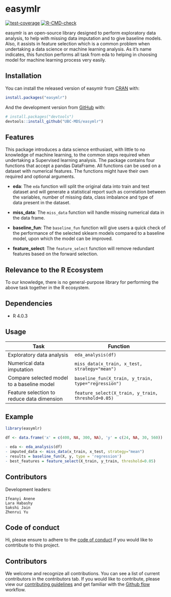 
<!-- README.md is generated from README.Rmd. Please edit that file -->

# easymlr

<!-- badges: start -->
[![test-coverage](https://github.com/UBC-MDS/easymlr/actions/workflows/test-coverage.yaml/badge.svg)](https://github.com/UBC-MDS/easymlr/actions/workflows/test-coverage.yaml)
[![R-CMD-check](https://github.com/UBC-MDS/easymlr/actions/workflows/R-CMD-check.yaml/badge.svg)](https://github.com/UBC-MDS/easymlr/actions/workflows/R-CMD-check.yaml)
<!-- badges: end -->

easymlr is an open-source library designed to perform exploratory data
analysis, to help with missing data imputation and to give baseline
models. Also, it assists in feature selection which is a common problem
when undertaking a data science or machine learning analysis. As it’s
name indicates, this function performs all task from eda to helping in
choosing model for machine learning process very easily.

## Installation

You can install the released version of easymlr from
[CRAN](https://CRAN.R-project.org) with:

``` r
install.packages("easymlr")
```

And the development version from [GitHub](https://github.com/) with:

``` r
# install.packages("devtools")
devtools::install_github("UBC-MDS/easymlr")
```

## Features

This package introduces a data science enthusiast, with little to no
knowledge of machine learning, to the common steps required when
undertaking a Supervised learning analysis. The package contains four
functions that accept a pandas DataFrame. All functions can be used on a
dataset with numerical features. The functions might have their own
required and optional arguments.

-   **eda**: The `eda` function will split the original data into train
    and test dataset and will generate a statistical report such as
    correlation between the variables, number of missing data, class
    imbalance and type of data present in the dataset.

-   **miss\_data**: The `miss_data` function will handle missing
    numerical data in the data frame.

-   **baseline\_fun**: The `baseline_fun` function will give users a
    quick check of the performance of the selected sklearn models
    compared to a baseline model, upon which the model can be improved.

-   **feature\_select**: The `feature_select` function will remove
    redundant features based on the forward selection.

## Relevance to the R Ecosystem

To our knowledge, there is no general-purpose library for performing the
above task together in the R ecosystem.

## Dependencies

-   R 4.0.3

## Usage

| Task                                       | Function                                                                                  |
|--------------------------------------------|-------------------------------------------------------------------------------------------|
| Exploratory data analysis                  | `eda_analysis(df)`                                                                        |
| Numerical data imputation                  | `miss_data(x_train, x_test, strategy="mean")`                                             |
| Compare selected model to a baseline model | `baseline_fun(X_train, y_train, type="regression")` |
| Feature selection to reduce data dimension | `feature_select(X_train, y_train, threshold=0.05)`                                        |

## Example

``` r
library(easymlr)

df <- data.frame('x' = c(400, NA, 300, NA), 'y' = c(24, NA, 30, 560))

- eda <- eda_analysis(df)
- imputed_data <- miss_data(x_train, x_test, strategy="mean")
- results = baseline_fun(X, y, type = 'regression')
- best_features = feature_select(X_train, y_train, threshold=0.05)

```

## Contributors

Development leaders:

    Ifeanyi Anene
    Lara Habashy
    Sakshi Jain
    Zhenrui Yu

## Code of conduct

Hi, please ensure to adhere to the [code of
conduct](https://github.com/UBC-MDS/easymlr/blob/main/CODE_OF_CONDUCT.md)
if you would like to contrtibute to this project.

## Contributors

We welcome and recognize all contributions. You can see a list of
current contributors in the contributors tab. If you would like to
contribute, please view our [contributing
guidelines](https://github.com/UBC-MDS/524_easysklearn/blob/main/CONTRIBUTING.rst)
and get familiar with the [Github
flow](https://blog.programster.org/git-workflows) workflow.
